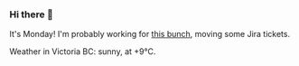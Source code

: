 ### Hi there :wave:

It's Monday! I'm probably working for [this bunch](https://github.com/kohofinancial), moving some Jira tickets.

Weather in Victoria BC: sunny, at +9°C.
